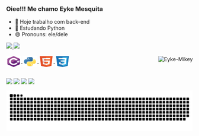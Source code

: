 ### Oiee!!! Me chamo Eyke Mesquita

- 🔭 Hoje trabalho com back-end
- 🌱 Estudando Python
- 😄 Pronouns: ele/dele

 <div>
  <a href="https://github.com/eykemesquita">
  <img height="180em" src="https://github-readme-stats.vercel.app/api?username=eykemesquita&show_icons=true&theme=radical&include_all_commits=true&count_private=true"/>
  <img height="180em" src="https://github-readme-stats.vercel.app/api/top-langs/?username=eykemesquita&layout=compact&langs_count=7&theme=radical"/>
</div>
  
  <div style="display: inline_block"><br>
  <img align="center" alt="Eyke-Csharp" height="30" width="40" src="https://raw.githubusercontent.com/devicons/devicon/master/icons/csharp/csharp-original.svg">
  <img align="center" alt="Eyke-Python" height="30" width="40" src="https://raw.githubusercontent.com/devicons/devicon/master/icons/python/python-original.svg">    
  <img align="center" alt="Eyke-HTML" height="30" width="40" src="https://raw.githubusercontent.com/devicons/devicon/master/icons/html5/html5-original.svg">
  <img align="center" alt="Eyke-CSS" height="30" width="40" src="https://raw.githubusercontent.com/devicons/devicon/master/icons/css3/css3-original.svg">
  <img align="right" alt="Eyke-Mikey" src="https://cdn.discordapp.com/attachments/698776195189440533/877800986972913704/mikey-chubby.gif">
</div>
  
##
  
 <div>
   <a href = "https://wa.me/5598981169552"><img src="https://img.shields.io/badge/WhatsApp-25D366?style=for-the-badge&logo=whatsapp&logoColor=white" target="_blank"></a>
  <a href="https://instagram.com/eykemesquita" target="_blank"><img src="https://img.shields.io/badge/-Instagram-%23E4405F?style=for-the-badge&logo=instagram&logoColor=white" target="_blank"></a>
  <a href = "eyke1313@gmail.com"><img src="https://img.shields.io/badge/-Gmail-%23333?style=for-the-badge&logo=gmail&logoColor=white" target="_blank"></a>
  <a href="https://www.linkedin.com/in/eykemesquita/" target="_blank"><img src="https://img.shields.io/badge/-LinkedIn-%230077B5?style=for-the-badge&logo=linkedin&logoColor=white" target="_blank"></a>
   
   ![Snake animation](https://github.com/eykemesquita/eykemesquita/blob/output/github-contribution-grid-snake.svg)  
   
 </div>
  
  
  
